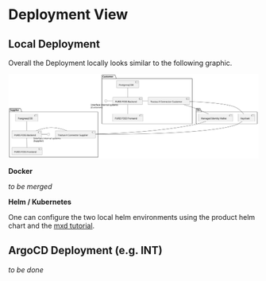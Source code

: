 # Deployment View

## Local Deployment

Overall the Deployment locally looks similar to the following graphic.

![Local Deployment of two PURIS clients with MVD](img/07-deployment.svg)

**Docker**

_to be merged_

**Helm / Kubernetes**

One can configure the two local helm environments using the product helm chart and the [mxd tutorial](https://github.com/eclipse-tractusx/tutorial-resources/tree/main/mxd).

## ArgoCD Deployment (e.g. INT)

_to be done_
